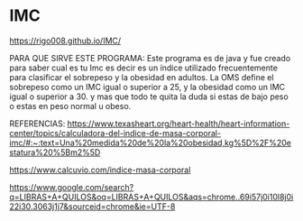 # IMC
https://rigo008.github.io/IMC/

PARA QUE SIRVE ESTE PROGRAMA: 
Este programa es de java y fue creado para saber cual es tu Imc es decir es un índice utilizado frecuentemente para clasificar el sobrepeso y la obesidad en adultos. La OMS define el sobrepeso como un IMC igual o superior a 25, y la obesidad como un IMC igual o superior a 30. y mas que todo te quita la duda si estas de bajo peso o estas en peso normal u obeso.

REFERENCIAS:
https://www.texasheart.org/heart-health/heart-information-center/topics/calculadora-del-indice-de-masa-corporal-imc/#:~:text=Una%20medida%20de%20la%20obesidad,kg%5D%2F%20estatura%20%5Bm2%5D 

https://www.calcuvio.com/indice-masa-corporal

https://www.google.com/search?q=LIBRAS+A+QUILOS&oq=LIBRAS+A+QUILOS&aqs=chrome..69i57j0i10l8j0i22i30.3063j1j7&sourceid=chrome&ie=UTF-8


